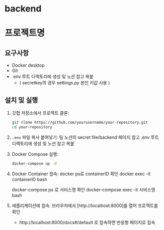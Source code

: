 # backend

# 프로젝트명

## 요구사항
- Docker desktop
- Git
- .env 루트 디렉토리에 생성 및 노션 참고 복붙
   -  ( secretkey의 경우 settings.py 본인 키값 사용 )

## 설치 및 실행

1. 깃헙 저장소에서 프로젝트 클론:
   ```bash
   git clone https://github.com/yourusername/your-repository.git
   cd your-repository
   ```

2. `.env` 파일 복사 붙여넣기:
    팀 노션의 secret file/backend 페이지 참고
       .env 루트 디렉토리에 생성 및 노션 참고 복붙

3. Docker Compose 실행:
   ```bash
   docker-compose up -d
   ```

4. Docker Container 접속:
   docker ps로 containerID 확인
   docker exec -it containerID bash
   
   docker-compose ps 로 서비스명 확인
   docker-compose exec -it 서비스명 bash

5. 애플리케이션에 접속:
   브라우저에서 [http://localhost:8000]를 열어 프로젝트를 확인
    - http://localhost:8000/docs#/default 로 접속하면 반응형 페이지로 접속




